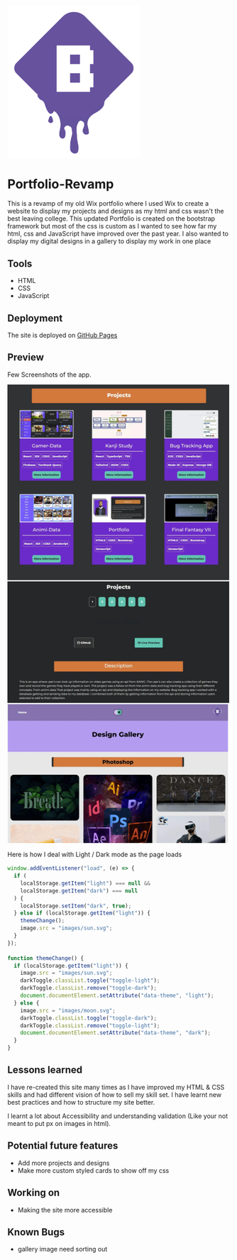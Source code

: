 <img src="images/logo.png" width="300">

# Portfolio-Revamp

This is a revamp of my old Wix portfolio where I used Wix to create a website to display my projects and designs as my html and css wasn't the best leaving college. This updated Portfolio is created on the bootstrap framework but most of the css is custom as I wanted to see how far my html, css and JavaScript have improved over the past year. I also wanted to display my digital designs in a gallery to display my work in one place

## Tools

- HTML
- CSS
- JavaScript

## Deployment

The site is deployed on [GitHub Pages](https://brendononeill.github.io/Portfolio-Revamp/)

## Preview

Few Screenshots of the app.

<img src="images/port1.webp" width="500">
<img src="images/port2.webp" width="500">
<img src="images/port3.webp" width="500">

Here is how I deal with Light / Dark mode as the page loads

```javascript
window.addEventListener("load", (e) => {
  if (
    localStorage.getItem("light") === null &&
    localStorage.getItem("dark") === null
  ) {
    localStorage.setItem("dark", true);
  } else if (localStorage.getItem("light")) {
    themeChange();
    image.src = "images/sun.svg";
  }
});

function themeChange() {
  if (localStorage.getItem("light")) {
    image.src = "images/sun.svg";
    darkToggle.classList.toggle("toggle-light");
    darkToggle.classList.remove("toggle-dark");
    document.documentElement.setAttribute("data-theme", "light");
  } else {
    image.src = "images/moon.svg";
    darkToggle.classList.toggle("toggle-dark");
    darkToggle.classList.remove("toggle-light");
    document.documentElement.setAttribute("data-theme", "dark");
  }
}
```

## Lessons learned

I have re-created this site many times as I have improved my HTML & CSS skills and had different vision of how to sell my skill set. I have learnt new best practices and how to structure my site better.

I learnt a lot about Accessibility and understanding validation (Like your not meant to put px on images in html).

## Potential future features

- Add more projects and designs
- Make more custom styled cards to show off my css


## Working on


- Making the site more accessible

## Known Bugs
- gallery image need sorting out 


